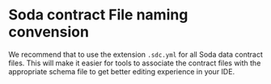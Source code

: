 # Soda contract File naming convension

We recommend that to use the extension `.sdc.yml` for all Soda data contract files.
This will make it easier for tools to associate the contract files with the
appropriate schema file to get better editing experience in your IDE.
